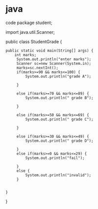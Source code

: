 # java
code
package student;

import java.util.Scanner;

public class StudentGrade {

	public static void main(String[] args) {
		int marks;
	     System.out.println("enter marks");
	     Scanner sc=new Scanner(System.in);
	     marks=sc.nextInt();
	     if(marks>=90 && marks<=100) {
		     System.out.println("grade A");
 
	     }
		
	     else if(marks>=70 && marks<=89) {
		     System.out.println(" grade B");
 
	     }
		
	     else if(marks>=50 && marks<=69) {
		     System.out.println(" grade C");
 
	     }
		  
	     else if(marks>=30 && marks<=49) {
		     System.out.println(" grade D");
 
	     }
	     else if(marks>=0 && marks<=29) {
		     System.out.println("fail");
 
	     }
	     else {
	    	 System.out.println("invalid");
	     }
		
		
	}

}
